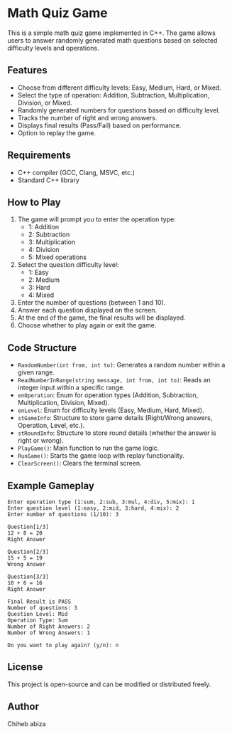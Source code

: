 # Math Quiz Game

This is a simple math quiz game implemented in C++. The game allows users to answer randomly generated math questions based on selected difficulty levels and operations.

## Features
- Choose from different difficulty levels: Easy, Medium, Hard, or Mixed.
- Select the type of operation: Addition, Subtraction, Multiplication, Division, or Mixed.
- Randomly generated numbers for questions based on difficulty level.
- Tracks the number of right and wrong answers.
- Displays final results (Pass/Fail) based on performance.
- Option to replay the game.

## Requirements
- C++ compiler (GCC, Clang, MSVC, etc.)
- Standard C++ library

## How to Play
1. The game will prompt you to enter the operation type:
   - 1: Addition
   - 2: Subtraction
   - 3: Multiplication
   - 4: Division
   - 5: Mixed operations
2. Select the question difficulty level:
   - 1: Easy
   - 2: Medium
   - 3: Hard
   - 4: Mixed
3. Enter the number of questions (between 1 and 10).
4. Answer each question displayed on the screen.
5. At the end of the game, the final results will be displayed.
6. Choose whether to play again or exit the game.

## Code Structure
- `RandomNumber(int from, int to)`: Generates a random number within a given range.
- `ReadNumberInRange(string message, int from, int to)`: Reads an integer input within a specific range.
- `enOperation`: Enum for operation types (Addition, Subtraction, Multiplication, Division, Mixed).
- `enLevel`: Enum for difficulty levels (Easy, Medium, Hard, Mixed).
- `stGameInfo`: Structure to store game details (Right/Wrong answers, Operation, Level, etc.).
- `stRoundInfo`: Structure to store round details (whether the answer is right or wrong).
- `PlayGame()`: Main function to run the game logic.
- `RunGame()`: Starts the game loop with replay functionality.
- `ClearScreen()`: Clears the terminal screen.

## Example Gameplay
```
Enter operation type (1:sum, 2:sub, 3:mul, 4:div, 5:mix): 1
Enter question level (1:easy, 2:mid, 3:hard, 4:mix): 2
Enter number of questions (1/10): 3

Question[1/3]
12 + 8 = 20
Right Answer

Question[2/3]
15 + 5 = 19
Wrong Answer

Question[3/3]
10 + 6 = 16
Right Answer

Final Result is PASS
Number of questions: 3
Question Level: Mid
Operation Type: Sum
Number of Right Answers: 2
Number of Wrong Answers: 1

Do you want to play again? (y/n): n
```

## License
This project is open-source and can be modified or distributed freely.

## Author
Chiheb abiza
